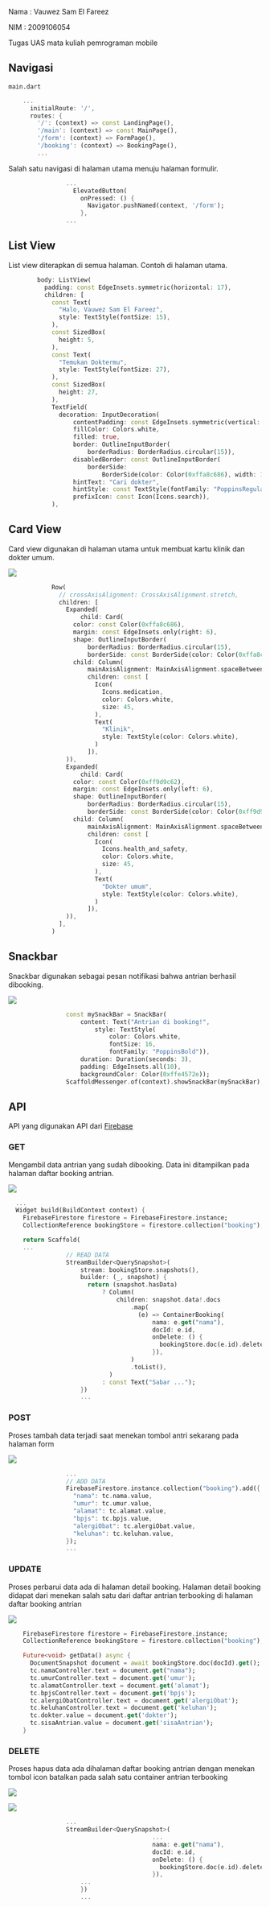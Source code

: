 Nama : Vauwez Sam El Fareez

NIM : 2009106054

Tugas UAS mata kuliah pemrograman mobile

## Navigasi

`main.dart`
```dart
    ...
      initialRoute: '/',
      routes: {
        '/': (context) => const LandingPage(),
        '/main': (context) => const MainPage(),
        '/form': (context) => FormPage(),
        '/booking': (context) => BookingPage(),
        ...
```

Salah satu navigasi di halaman utama menuju halaman formulir.

```dart
                ...
                  ElevatedButton(
                    onPressed: () {
                      Navigator.pushNamed(context, '/form');
                    },
                ...
```

## List View

List view diterapkan di semua halaman. Contoh di halaman utama.

```dart
        body: ListView(
          padding: const EdgeInsets.symmetric(horizontal: 17),
          children: [
            const Text(
              "Halo, Vauwez Sam El Fareez",
              style: TextStyle(fontSize: 15),
            ),
            const SizedBox(
              height: 5,
            ),
            const Text(
              "Temukan Doktermu",
              style: TextStyle(fontSize: 27),
            ),
            const SizedBox(
              height: 27,
            ),
            TextField(
              decoration: InputDecoration(
                  contentPadding: const EdgeInsets.symmetric(vertical: 15),
                  fillColor: Colors.white,
                  filled: true,
                  border: OutlineInputBorder(
                      borderRadius: BorderRadius.circular(15)),
                  disabledBorder: const OutlineInputBorder(
                      borderSide:
                          BorderSide(color: Color(0xffa8c686), width: 1)),
                  hintText: "Cari dokter",
                  hintStyle: const TextStyle(fontFamily: "PoppinsRegular"),
                  prefixIcon: const Icon(Icons.search)),
            ),
```

## Card View

Card view digunakan di halaman utama untuk membuat kartu klinik dan dokter umum.

![](https://raw.githubusercontent.com/zeerafle/two-way-navigation/master/screenshot/cardview.png)

```dart
            Row(
              // crossAxisAlignment: CrossAxisAlignment.stretch,
              children: [
                Expanded(
                    child: Card(
                  color: const Color(0xffa8c686),
                  margin: const EdgeInsets.only(right: 6),
                  shape: OutlineInputBorder(
                      borderRadius: BorderRadius.circular(15),
                      borderSide: const BorderSide(color: Color(0xffa8c686))),
                  child: Column(
                      mainAxisAlignment: MainAxisAlignment.spaceBetween,
                      children: const [
                        Icon(
                          Icons.medication,
                          color: Colors.white,
                          size: 45,
                        ),
                        Text(
                          "Klinik",
                          style: TextStyle(color: Colors.white),
                        )
                      ]),
                )),
                Expanded(
                    child: Card(
                  color: const Color(0xff9d9c62),
                  margin: const EdgeInsets.only(left: 6),
                  shape: OutlineInputBorder(
                      borderRadius: BorderRadius.circular(15),
                      borderSide: const BorderSide(color: Color(0xff9d9c62))),
                  child: Column(
                      mainAxisAlignment: MainAxisAlignment.spaceBetween,
                      children: const [
                        Icon(
                          Icons.health_and_safety,
                          color: Colors.white,
                          size: 45,
                        ),
                        Text(
                          "Dokter umum",
                          style: TextStyle(color: Colors.white),
                        )
                      ]),
                )),
              ],
            )
```

## Snackbar

Snackbar digunakan sebagai pesan notifikasi bahwa antrian berhasil dibooking.

![](https://raw.githubusercontent.com/zeerafle/two-way-navigation/master/screenshot/snackbar.png)

```dart
                const mySnackBar = SnackBar(
                    content: Text("Antrian di booking!",
                        style: TextStyle(
                            color: Colors.white,
                            fontSize: 16,
                            fontFamily: "PoppinsBold")),
                    duration: Duration(seconds: 3),
                    padding: EdgeInsets.all(10),
                    backgroundColor: Color(0xffe4572e));
                ScaffoldMessenger.of(context).showSnackBar(mySnackBar);
```

## API

API yang digunakan API dari [Firebase](https://firebase.google.com/)

### GET

Mengambil data antrian yang sudah dibooking. Data ini ditampilkan pada halaman daftar booking antrian.

![](https://raw.githubusercontent.com/zeerafle/two-way-navigation/master/screenshot/booking_page.png)

```dart
  ...
  Widget build(BuildContext context) {
    FirebaseFirestore firestore = FirebaseFirestore.instance;
    CollectionReference bookingStore = firestore.collection("booking");

    return Scaffold(
    ...
                // READ DATA
                StreamBuilder<QuerySnapshot>(
                    stream: bookingStore.snapshots(),
                    builder: (_, snapshot) {
                      return (snapshot.hasData)
                          ? Column(
                              children: snapshot.data!.docs
                                  .map(
                                    (e) => ContainerBooking(
                                        nama: e.get("nama"),
                                        docId: e.id,
                                        onDelete: () {
                                          bookingStore.doc(e.id).delete();
                                        }),
                                  )
                                  .toList(),
                            )
                          : const Text("Sabar ...");
                    })
                    ...
```

### POST

Proses tambah data terjadi saat menekan tombol antri sekarang pada halaman form

![](https://raw.githubusercontent.com/zeerafle/two-way-navigation/master/screenshot/form_page.png)

```dart
                ...
                // ADD DATA
                FirebaseFirestore.instance.collection("booking").add({
                  "nama": tc.nama.value,
                  "umur": tc.umur.value,
                  "alamat": tc.alamat.value,
                  "bpjs": tc.bpjs.value,
                  "alergiObat": tc.alergiObat.value,
                  "keluhan": tc.keluhan.value,
                });
                ...
```

### UPDATE

Proses perbarui data ada di halaman detail booking. Halaman detail booking didapat dari menekan salah satu dari daftar antrian terbooking di halaman daftar booking antrian

![](https://raw.githubusercontent.com/zeerafle/two-way-navigation/master/screenshot/rincian_booking.png)

```dart
    FirebaseFirestore firestore = FirebaseFirestore.instance;
    CollectionReference bookingStore = firestore.collection("booking");

    Future<void> getData() async {
      DocumentSnapshot document = await bookingStore.doc(docId).get();
      tc.namaController.text = document.get("nama");
      tc.umurController.text = document.get('umur');
      tc.alamatController.text = document.get('alamat');
      tc.bpjsController.text = document.get('bpjs');
      tc.alergiObatController.text = document.get('alergiObat');
      tc.keluhanController.text = document.get('keluhan');
      tc.dokter.value = document.get('dokter');
      tc.sisaAntrian.value = document.get('sisaAntrian');
    }
```

### DELETE

Proses hapus data ada dihalaman daftar booking antrian dengan menekan tombol icon batalkan pada salah satu container antrian terbooking

![](https://raw.githubusercontent.com/zeerafle/two-way-navigation/master/screenshot/cancel_button.png)

![](https://raw.githubusercontent.com/zeerafle/two-way-navigation/master/screenshot/booking_page_delete_entry.png)

```dart
                ...
                StreamBuilder<QuerySnapshot>(
                                        ...
                                        nama: e.get("nama"),
                                        docId: e.id,
                                        onDelete: () {
                                          bookingStore.doc(e.id).delete();
                                        }),
                    ...
                    })
                    ...
```